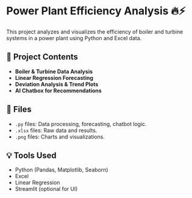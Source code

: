 # Power Plant Efficiency Analysis 🔥⚡

This project analyzes and visualizes the efficiency of boiler and turbine systems in a power plant using Python and Excel data.

## 📂 Project Contents
- **Boiler & Turbine Data Analysis**
- **Linear Regression Forecasting**
- **Deviation Analysis & Trend Plots**
- **AI Chatbox for Recommendations**

## 📁 Files
- `.py` files: Data processing, forecasting, chatbot logic.
- `.xlsx` files: Raw data and results.
- `.png` files: Charts and visualizations.

## 💡 Tools Used
- Python (Pandas, Matplotlib, Seaborn)
- Excel
- Linear Regression
- Streamlit (optional for UI)

